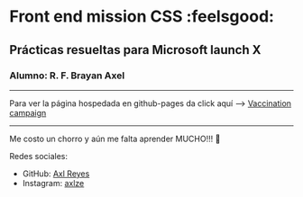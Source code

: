 # Front end mission CSS :feelsgood:
## Prácticas resueltas para Microsoft launch X

### Alumno: R. F. Brayan Axel



---
Para ver la página hospedada en github-pages
da click aquí -->  [Vaccination campaign](https://axlgoze.github.io/Front_end_mission_CSS/)

---

Me costo un chorro y aún me falta aprender MUCHO!!! :key:

Redes sociales: 
* GitHub: [Axl Reyes](https://github.com/axlgoze)
* Instagram: [axlze](https://www.instagram.com/axlze/)
